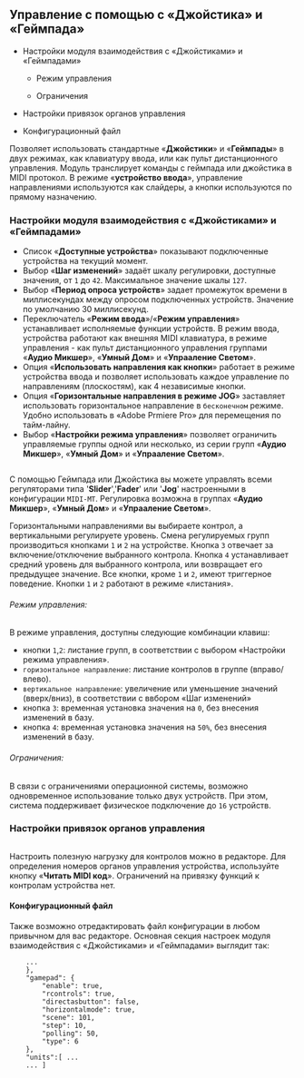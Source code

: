 ## Управление с помощью с «Джойстика» и «Геймпада»

- Настройки модуля взаимодействия с «Джойстиками» и «Геймпадами»
  
  - Режим управления
  
  - Ограничения

- Настройки привязок органов управления

- Конфигурационный файл

Позволяет использовать стандартные «**Джойстики**» и «**Геймпады**» в двух режимах, как клавиатуру ввода, или как пульт дистанционного управления. 
Модуль транслирует команды с геймпада или джойстика в MIDI протокол. В режиме «**устройство ввода**», управление направлениями используются как слайдеры, а кнопки используются по прямому назначению.

### Настройки модуля взаимодействия с «Джойстиками» и «Геймпадами»

- Список «**Доступные устройства**» показывают подключенные устройства на текущий момент.
- Выбор «**Шаг изменений**» задаёт шкалу регулировки, доступные значения, от `1` до `42`. Максимальное значение шкалы `127`. 
- Выбор «**Период опроса устройств**» задает промежуток времени в миллисекундах между опросом подключенных устройств. Значение по умолчанию 30 миллисекунд.
- Переключатель «**Режим ввода**»/«**Режим управления**» устанавливает исполняемые функции устройств. В режим ввода, устройства работают как внешняя MIDI клавиатура, в режиме управления - как пульт дистанционного управления группами «**Аудио Микшер**», «**Умный Дом**» и «**Упрааление Светом**».
- Опция «**Использовать направления как кнопки**» работает в режиме устройства ввода и позволяет использовать каждое управление по  направлениям (плоскостям), как 4 независимые кнопки.
- Опция «**Горизонтальные направления в режиме JOG**» заставляет использовать горизонтальное направление в `бесконечном` режиме. Удобно использовать в «Adobe Prmiere Pro» для перемещения по тайм-лайну.
- Выбор «**Настройки режима управления**» позволяет ограничить управляемые группы одной или несколько, из серии групп «**Аудио Микшер**», «**Умный Дом**» и «**Упрааление Светом**».

<img src="https://claudiacoord.github.io/MIDI-MT/images/helper/MIDI-MT-PLUGIN-Gamepad.png" title="" alt="" data-align="center">

С помощью Геймпада или Джойстика вы можете управлять всеми регуляторами типа '**Slider**','**Fader**' или '**Jog**' настроенными в конфигурации `MIDI-MT`. Регулировка возможна в группах «**Аудио Микшер**», «**Умный Дом**» и «**Упрааление Светом**». 

Горизонтальными направлениями вы выбираете контрол, а вертикальными регулируете уровень. Смена регулируемых групп производиться кнопками `1` и `2` на устройстве. Кнопка `3` отвечает за включение/отключение выбранного контрола. Кнопка `4` устанавливает средний уровень для выбранного контрола, или возвращает его предыдущее значение. Все кнопки, кроме `1` и `2`, имеют триггерное поведение. Кнопки `1` и `2` работают в режиме «листания».

###### Режим управления:

В режиме управления, доступны следующие комбинации клавиш:

- кнопки `1`,`2`: листание групп, в соответствии с выбором «Настройки режима управления».
- `горизонтальное направление`: листание контролов в группе (вправо/влево).
- `вертикальное направление`: увеличение или уменьшение значений (вверх/вниз), в соответствии с ввбором «Шаг изменений»
- кнопка `3`: временная установка значения на `0`, без внесения изменений в базу.
- кнопка `4`: временная установка значения на `50%`, без внесения изменений в базу.

###### Ограничения:

В связи с ограничениями операционной системы, возможно одновременное использование только двух устройств. При этом, система поддерживает физическое подключение до `16` устройств.

### Настройки привязок органов управления

<img src="https://claudiacoord.github.io/MIDI-MT/images/helper/MIDI-MT-Gamepad-1.png" title="" alt="" data-align="center">

Настроить полезную нагрузку для контролов можно в редакторе. Для определения номеров органов управления устройства, используйте кнопку «**Читать MIDI код**». Ограничений на привязку функций к контролам устройства нет.

#### Конфигурационный файл

Также возможно отредактировать файл конфигурации в любом привычном для вас редакторе. Основная секция настроек модуля взаимодействия с «Джойстиками» и «Геймпадами» выглядит так:

```
    ...
    },
    "gamepad": {
        "enable": true,
        "rcontrols": true,
        "directasbutton": false,
        "horizontalmode": true,
        "scene": 101,
        "step": 10,
        "polling": 50,
        "type": 6
    },
    "units":[ ...
    ... ]
```
